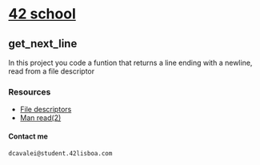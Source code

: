 # [42 school](https://www.42lisboa.com/en/)
## get_next_line
In this project you code a funtion that returns a line ending with a newline, read from a file descriptor
### Resources
*	[File descriptors](https://en.wikipedia.org/wiki/File_descriptor)
*	[Man read(2)](https://man7.org/linux/man-pages/man2/read.2.html)
#### Contact me
	dcavalei@student.42lisboa.com
